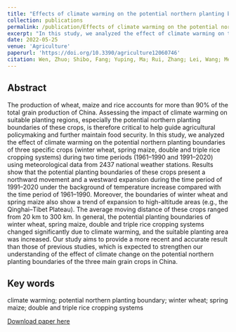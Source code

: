 ```yaml
---
title: "Effects of climate warming on the potential northern planting boundaries of Three Main Grain Crops in China"
collection: publications
permalink: /publication/Effects of climate warming on the potential northern planting boundaries of Three Main Grain Crops in China
excerpt: "In this study, we analyzed the effect of climate warming on the potential northern planting boundaries of three specific crops (winter wheat, spring maize, double and triple rice cropping systems) during two time periods (1961–1990 and 1991–2020) using meteorological data from 2437 national weather stations.<br/><img src='/wen/images/Agriculture2022.jpg'>"
date: 2022-05-25
venue: 'Agriculture'
paperurl: 'https://doi.org/10.3390/agriculture12060746'
citation: Wen, Zhuo; Shibo, Fang; Yuping, Ma; Rui, Zhang; Lei, Wang; Mengqian, Li; Jiansu, Zhang; Xinran, Gao. Effects of climate warming on the potential northern planting boundaries of three main grain crops in China. Agriculture, 2022; 12(6), 746.
---
```


## Abstract
The production of wheat, maize and rice accounts for more than 90% of the total grain
production of China. Assessing the impact of climate warming on suitable planting regions, especially
the potential northern planting boundaries of these crops, is therefore critical to help guide agricultural
policymaking and further maintain food security. In this study, we analyzed the effect of climate
warming on the potential northern planting boundaries of three specific crops (winter wheat, spring
maize, double and triple rice cropping systems) during two time periods (1961–1990 and 1991–2020)
using meteorological data from 2437 national weather stations. Results show that the potential
planting boundaries of these crops present a northward movement and a westward expansion during
the time period of 1991–2020 under the background of temperature increase compared with the time
period of 1961–1990. Moreover, the boundaries of winter wheat and spring maize also show a trend
of expansion to high-altitude areas (e.g., the Qinghai–Tibet Plateau). The average moving distance of
these crops ranged from 20 km to 300 km. In general, the potential planting boundaries of winter
wheat, spring maize, double and triple rice cropping systems changed significantly due to climate
warming, and the suitable planting area was increased. Our study aims to provide a more recent and
accurate result than those of previous studies, which is expected to strengthen our understanding of
the effect of climate change on the potential northern planting boundaries of the three main grain
crops in China.

## Key words
climate warming; potential northern planting boundary; winter wheat; spring maize; double and triple rice cropping systems

[Download paper here](https://wenzhuo727.github.io/wen/files/agriculture2022.pdf)



